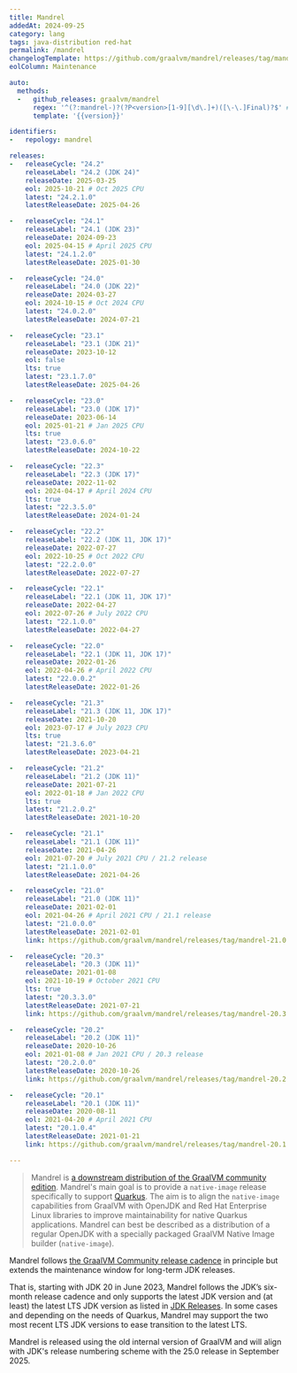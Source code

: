 ```yaml
---
title: Mandrel
addedAt: 2024-09-25
category: lang
tags: java-distribution red-hat
permalink: /mandrel
changelogTemplate: https://github.com/graalvm/mandrel/releases/tag/mandrel-__LATEST__-Final
eolColumn: Maintenance

auto:
  methods:
  -   github_releases: graalvm/mandrel
      regex: '^(?:mandrel-)?(?P<version>[1-9][\d\.]+)([\-\.]Final)?$' # see https://regex101.com/r/8FkqI5/1
      template: '{{version}}'

identifiers:
-   repology: mandrel

releases:
-   releaseCycle: "24.2"
    releaseLabel: "24.2 (JDK 24)"
    releaseDate: 2025-03-25
    eol: 2025-10-21 # Oct 2025 CPU
    latest: "24.2.1.0"
    latestReleaseDate: 2025-04-26

-   releaseCycle: "24.1"
    releaseLabel: "24.1 (JDK 23)"
    releaseDate: 2024-09-23
    eol: 2025-04-15 # April 2025 CPU
    latest: "24.1.2.0"
    latestReleaseDate: 2025-01-30

-   releaseCycle: "24.0"
    releaseLabel: "24.0 (JDK 22)"
    releaseDate: 2024-03-27
    eol: 2024-10-15 # Oct 2024 CPU
    latest: "24.0.2.0"
    latestReleaseDate: 2024-07-21

-   releaseCycle: "23.1"
    releaseLabel: "23.1 (JDK 21)"
    releaseDate: 2023-10-12
    eol: false
    lts: true
    latest: "23.1.7.0"
    latestReleaseDate: 2025-04-26

-   releaseCycle: "23.0"
    releaseLabel: "23.0 (JDK 17)"
    releaseDate: 2023-06-14
    eol: 2025-01-21 # Jan 2025 CPU
    lts: true
    latest: "23.0.6.0"
    latestReleaseDate: 2024-10-22

-   releaseCycle: "22.3"
    releaseLabel: "22.3 (JDK 17)"
    releaseDate: 2022-11-02
    eol: 2024-04-17 # April 2024 CPU
    lts: true
    latest: "22.3.5.0"
    latestReleaseDate: 2024-01-24

-   releaseCycle: "22.2"
    releaseLabel: "22.2 (JDK 11, JDK 17)"
    releaseDate: 2022-07-27
    eol: 2022-10-25 # Oct 2022 CPU
    latest: "22.2.0.0"
    latestReleaseDate: 2022-07-27

-   releaseCycle: "22.1"
    releaseLabel: "22.1 (JDK 11, JDK 17)"
    releaseDate: 2022-04-27
    eol: 2022-07-26 # July 2022 CPU
    latest: "22.1.0.0"
    latestReleaseDate: 2022-04-27

-   releaseCycle: "22.0"
    releaseLabel: "22.1 (JDK 11, JDK 17)"
    releaseDate: 2022-01-26
    eol: 2022-04-26 # April 2022 CPU
    latest: "22.0.0.2"
    latestReleaseDate: 2022-01-26

-   releaseCycle: "21.3"
    releaseLabel: "21.3 (JDK 11, JDK 17)"
    releaseDate: 2021-10-20
    eol: 2023-07-17 # July 2023 CPU
    lts: true
    latest: "21.3.6.0"
    latestReleaseDate: 2023-04-21

-   releaseCycle: "21.2"
    releaseLabel: "21.2 (JDK 11)"
    releaseDate: 2021-07-21
    eol: 2022-01-18 # Jan 2022 CPU
    lts: true
    latest: "21.2.0.2"
    latestReleaseDate: 2021-10-20

-   releaseCycle: "21.1"
    releaseLabel: "21.1 (JDK 11)"
    releaseDate: 2021-04-26
    eol: 2021-07-20 # July 2021 CPU / 21.2 release
    latest: "21.1.0.0"
    latestReleaseDate: 2021-04-26

-   releaseCycle: "21.0"
    releaseLabel: "21.0 (JDK 11)"
    releaseDate: 2021-02-01
    eol: 2021-04-26 # April 2021 CPU / 21.1 release
    latest: "21.0.0.0"
    latestReleaseDate: 2021-02-01
    link: https://github.com/graalvm/mandrel/releases/tag/mandrel-21.0.0.0.Final

-   releaseCycle: "20.3"
    releaseLabel: "20.3 (JDK 11)"
    releaseDate: 2021-01-08
    eol: 2021-10-19 # October 2021 CPU
    lts: true
    latest: "20.3.3.0"
    latestReleaseDate: 2021-07-21
    link: https://github.com/graalvm/mandrel/releases/tag/mandrel-20.3.3.0-Final

-   releaseCycle: "20.2"
    releaseLabel: "20.2 (JDK 11)"
    releaseDate: 2020-10-26
    eol: 2021-01-08 # Jan 2021 CPU / 20.3 release
    latest: "20.2.0.0"
    latestReleaseDate: 2020-10-26
    link: https://github.com/graalvm/mandrel/releases/tag/mandrel-20.2.0.0.Final

-   releaseCycle: "20.1"
    releaseLabel: "20.1 (JDK 11)"
    releaseDate: 2020-08-11
    eol: 2021-04-20 # April 2021 CPU
    latest: "20.1.0.4"
    latestReleaseDate: 2021-01-21
    link: https://github.com/graalvm/mandrel/releases/tag/mandrel-20.1.0.4.Final

---
```


> Mandrel is [a downstream distribution of the GraalVM community edition](https://developers.redhat.com/blog/2020/06/05/mandrel-a-community-distribution-of-graalvm-for-the-red-hat-build-of-quarkus/).
> Mandrel's main goal is to provide a `native-image` release specifically to support [Quarkus](https://quarkus.io). The
> aim is to align the `native-image` capabilities from GraalVM with OpenJDK and Red Hat Enterprise Linux libraries to
> improve maintainability for native Quarkus applications. Mandrel can best be described as a distribution of a regular
> OpenJDK with a specially packaged GraalVM Native Image builder (`native-image`).

Mandrel follows [the GraalVM Community release cadence](https://www.graalvm.org/release-calendar/) in principle but
extends the maintenance window for long-term JDK releases.

That is, starting with JDK 20 in June 2023, Mandrel follows the JDK’s six-month release cadence and only supports the
latest JDK version and (at least) the latest LTS JDK version as listed in [JDK Releases](https://www.java.com/releases/).
In some cases and depending on the needs of Quarkus, Mandrel may support the two most recent LTS JDK versions to ease
transition to the latest LTS.

Mandrel is released using the old internal version of GraalVM and will align with JDK's release numbering scheme with
the 25.0 release in September 2025.
